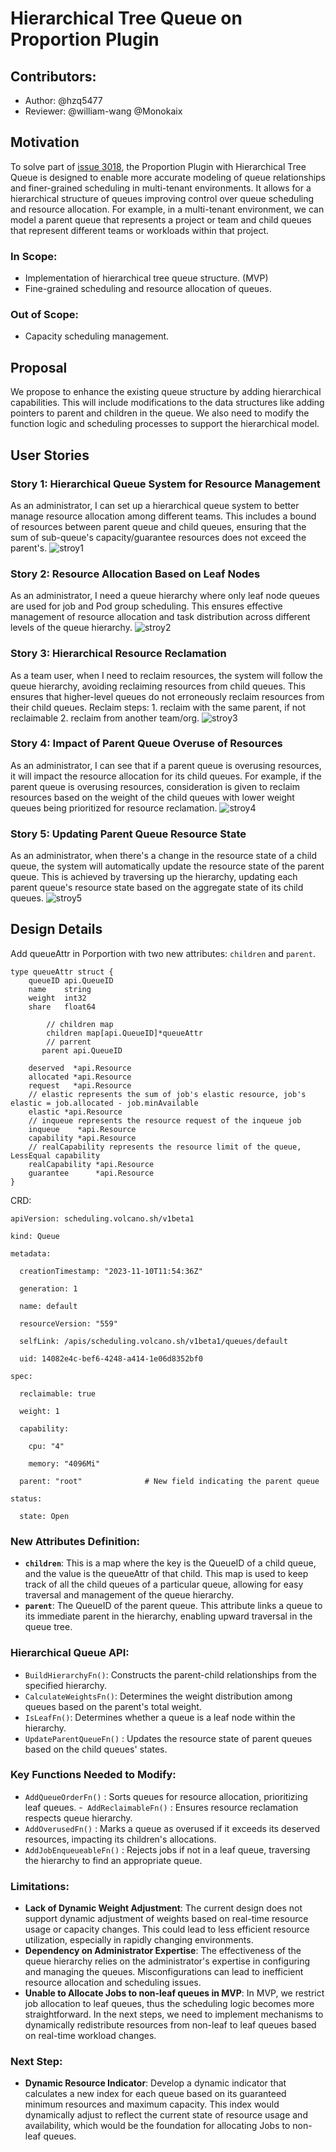 # Hierarchical Tree Queue on Proportion Plugin

## Contributors:

- Author: @hzq5477
- Reviewer: @william-wang @Monokaix

## Motivation

To solve part of [issue 3018](https://github.com/volcano-sh/volcano/issues/3018), the Proportion Plugin with Hierarchical Tree Queue is designed to enable more accurate modeling of queue relationships and finer-grained scheduling in multi-tenant environments. It allows for a hierarchical structure of queues improving control over queue scheduling and resource allocation. For example, in a multi-tenant environment, we can model a parent queue that represents a project or team and child queues that represent different teams or workloads within that project.

### In Scope:

- Implementation of hierarchical tree queue structure. (MVP)
- Fine-grained scheduling and resource allocation of queues.

### Out of Scope:

- Capacity scheduling management.

## Proposal

We propose to enhance the existing queue structure by adding hierarchical capabilities. This will include modifications to the data structures like adding pointers to parent and children in the queue. We also need to modify the function logic and scheduling processes to support the hierarchical model.

## User Stories

### Story 1: Hierarchical Queue System for Resource Management

As an administrator, I can set up a hierarchical queue system to better manage resource allocation among different teams. This includes a bound of resources between parent queue and child queues, ensuring that the sum of sub-queue's capacity/guarantee resources does not exceed the parent's.
![stroy1](images/hierarchical-proportion1.png)

### Story 2: Resource Allocation Based on Leaf Nodes

As an administrator, I need a queue hierarchy where only leaf node queues are used for job and Pod group scheduling. This ensures effective management of resource allocation and task distribution across different levels of the queue hierarchy.
![stroy2](images/hierarchical-proportion2.png)
### Story 3: Hierarchical Resource Reclamation

As a team user, when I need to reclaim resources, the system will follow the queue hierarchy, avoiding reclaiming resources from child queues. This ensures that higher-level queues do not erroneously reclaim resources from their child queues. Reclaim steps: 1. reclaim with the same parent, if not reclaimable 2. reclaim from another team/org.
![stroy3](images/hierarchical-proportion3.png)
### Story 4: Impact of Parent Queue Overuse of Resources

As an administrator, I can see that if a parent queue is overusing resources, it will impact the resource allocation for its child queues. For example, if the parent queue is overusing resources, consideration is given to reclaim resources based on the weight of the child queues with lower weight queues being prioritized for resource reclamation.
![stroy4](images/hierarchical-proportion4.png)
### Story 5: Updating Parent Queue Resource State

As an administrator, when there's a change in the resource state of a child queue, the system will automatically update the resource state of the parent queue. This is achieved by traversing up the hierarchy, updating each parent queue's resource state based on the aggregate state of its child queues.
![stroy5](images/hierarchical-proportion5.png)
## Design Details

Add queueAttr in Porportion with two new attributes: `children` and `parent`.

```
type queueAttr struct {
   	queueID api.QueueID
	name    string
	weight  int32
	share   float64

        // children map
        children map[api.QueueID]*queueAttr
        // parrent
       parent api.QueueID

	deserved  *api.Resource
	allocated *api.Resource
	request   *api.Resource
	// elastic represents the sum of job's elastic resource, job's elastic = job.allocated - job.minAvailable
	elastic *api.Resource
	// inqueue represents the resource request of the inqueue job
	inqueue    *api.Resource
	capability *api.Resource
	// realCapability represents the resource limit of the queue, LessEqual capability
	realCapability *api.Resource
	guarantee      *api.Resource
}
```

CRD:

```
apiVersion: scheduling.volcano.sh/v1beta1

kind: Queue

metadata:

  creationTimestamp: "2023-11-10T11:54:36Z"

  generation: 1

  name: default

  resourceVersion: "559"

  selfLink: /apis/scheduling.volcano.sh/v1beta1/queues/default

  uid: 14082e4c-bef6-4248-a414-1e06d8352bf0

spec:

  reclaimable: true

  weight: 1

  capability:

    cpu: "4"

    memory: "4096Mi"

  parent: "root"              # New field indicating the parent queue

status:

  state: Open
```

### New Attributes Definition:

- **`children`**: This is a map where the key is the QueueID of a child queue, and the value is the queueAttr of that child. This map is used to keep track of all the child queues of a particular queue, allowing for easy traversal and management of the queue hierarchy.
- **`parent`**: The QueueID of the parent queue. This attribute links a queue to its immediate parent in the hierarchy, enabling upward traversal in the queue tree.

### Hierarchical Queue API:

- `BuildHierarchyFn()`: Constructs the parent-child relationships from the specified hierarchy.
- `CalculateWeightsFn()`: Determines the weight distribution among queues based on the parent's total weight.
- `IsLeafFn()`:  Determines whether a queue is a leaf node within the hierarchy.
- `UpdateParentQueueFn()` : Updates the resource state of parent queues based on the child queues' states.

### Key Functions Needed to Modify:

- `AddQueueOrderFn()` : Sorts queues for resource allocation, prioritizing leaf queues.
  -` AddReclaimableFn()` : Ensures resource reclamation respects queue hierarchy.
- `AddOverusedFn()` : Marks a queue as overused if it exceeds its deserved resources, impacting its children's allocations.
- `AddJobEnqueueableFn()` : Rejects jobs if not in a leaf queue, traversing the hierarchy to find an appropriate queue.

### Limitations:

- **Lack of Dynamic Weight Adjustment**: The current design does not support dynamic adjustment of weights based on real-time resource usage or capacity changes. This could lead to less efficient resource utilization, especially in rapidly changing environments.
- **Dependency on Administrator Expertise**:  The effectiveness of the queue hierarchy relies on the administrator's expertise in configuring and managing the queues. Misconfigurations can lead to inefficient resource allocation and scheduling issues.
- **Unable to Allocate Jobs to non-leaf queues in MVP**:  In MVP, we restrict job allocation to leaf queues, thus the scheduling logic becomes more straightforward. In the next steps, we need to implement mechanisms to dynamically redistribute resources from non-leaf to leaf queues based on real-time workload changes.

### Next Step:

- **Dynamic Resource Indicator**: Develop a dynamic indicator that calculates a new index for each queue based on its guaranteed minimum resources and maximum capacity. This index would dynamically adjust to reflect the current state of resource usage and availability, which would be the foundation for allocating Jobs to non-leaf queues.
